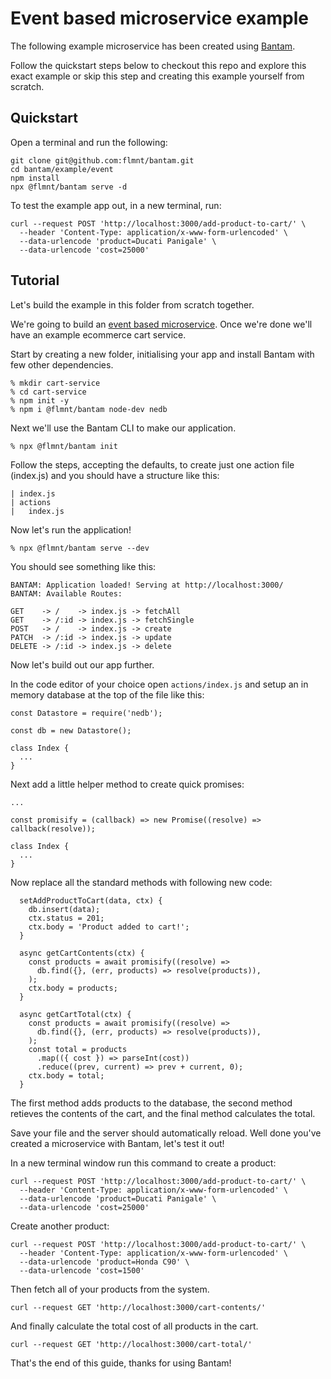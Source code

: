 # Event based microservice example

The following example microservice has been created using [Bantam](https://github.com/flmnt/bantam).

Follow the quickstart steps below to checkout this repo and explore this exact example or skip this step and creating this example yourself from scratch.

## Quickstart

Open a terminal and run the following:

```
git clone git@github.com:flmnt/bantam.git
cd bantam/example/event
npm install
npx @flmnt/bantam serve -d
```

To test the example app out, in a new terminal, run:

```
curl --request POST 'http://localhost:3000/add-product-to-cart/' \
  --header 'Content-Type: application/x-www-form-urlencoded' \
  --data-urlencode 'product=Ducati Panigale' \
  --data-urlencode 'cost=25000'
```

## Tutorial

Let's build the example in this folder from scratch together.

We're going to build an [event based microservice](https://docs.microsoft.com/en-us/dotnet/architecture/microservices/multi-container-microservice-net-applications/integration-event-based-microservice-communications). Once we're done we'll have an example ecommerce cart service.

Start by creating a new folder, initialising your app and install Bantam with few other dependencies.

```
% mkdir cart-service
% cd cart-service
% npm init -y
% npm i @flmnt/bantam node-dev nedb
```

Next we'll use the Bantam CLI to make our application.

```
% npx @flmnt/bantam init
```

Follow the steps, accepting the defaults, to create just one action file (index.js) and you should have a structure like this:

```
| index.js
| actions
|   index.js
```

Now let's run the application!

```
% npx @flmnt/bantam serve --dev
```

You should see something like this:

```
BANTAM: Application loaded! Serving at http://localhost:3000/
BANTAM: Available Routes:

GET    -> /    -> index.js -> fetchAll
GET    -> /:id -> index.js -> fetchSingle
POST   -> /    -> index.js -> create
PATCH  -> /:id -> index.js -> update
DELETE -> /:id -> index.js -> delete
```

Now let's build out our app further.

In the code editor of your choice open `actions/index.js` and setup an in memory database at the top of the file like this:

```
const Datastore = require('nedb');

const db = new Datastore();

class Index {
  ...
}
```

Next add a little helper method to create quick promises:

```
...

const promisify = (callback) => new Promise((resolve) => callback(resolve));

class Index {
  ...
}
```

Now replace all the standard methods with following new code:

```
  setAddProductToCart(data, ctx) {
    db.insert(data);
    ctx.status = 201;
    ctx.body = 'Product added to cart!';
  }

  async getCartContents(ctx) {
    const products = await promisify((resolve) =>
      db.find({}, (err, products) => resolve(products)),
    );
    ctx.body = products;
  }

  async getCartTotal(ctx) {
    const products = await promisify((resolve) =>
      db.find({}, (err, products) => resolve(products)),
    );
    const total = products
      .map(({ cost }) => parseInt(cost))
      .reduce((prev, current) => prev + current, 0);
    ctx.body = total;
  }
```

The first method adds products to the database, the second method retieves the contents of the cart, and the final method calculates the total.

Save your file and the server should automatically reload. Well done you've created a microservice with Bantam, let's test it out!

In a new terminal window run this command to create a product:

```
curl --request POST 'http://localhost:3000/add-product-to-cart/' \
  --header 'Content-Type: application/x-www-form-urlencoded' \
  --data-urlencode 'product=Ducati Panigale' \
  --data-urlencode 'cost=25000'
```

Create another product:

```
curl --request POST 'http://localhost:3000/add-product-to-cart/' \
  --header 'Content-Type: application/x-www-form-urlencoded' \
  --data-urlencode 'product=Honda C90' \
  --data-urlencode 'cost=1500'
```

Then fetch all of your products from the system.

```
curl --request GET 'http://localhost:3000/cart-contents/'
```

And finally calculate the total cost of all products in the cart.

```
curl --request GET 'http://localhost:3000/cart-total/'
```

That's the end of this guide, thanks for using Bantam!
